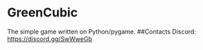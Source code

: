 # GreenCubic
The simple game written on Python/pygame.
##Contacts
Discord: https://discord.gg/SwWweGb

